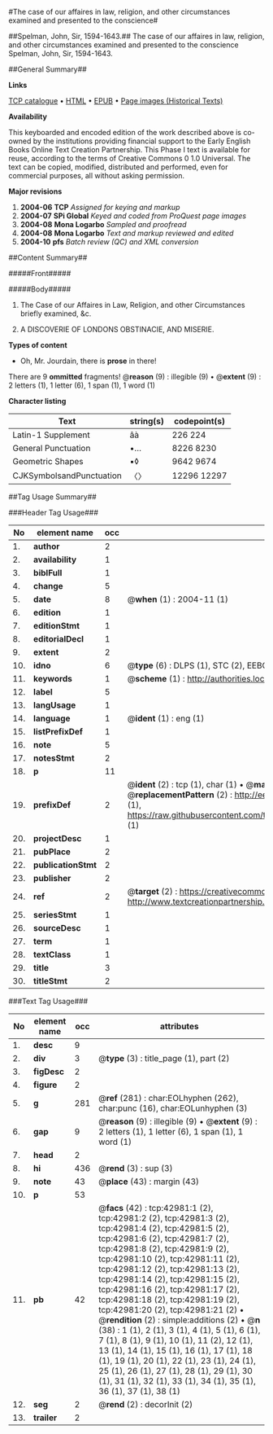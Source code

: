 #The case of our affaires in law, religion, and other circumstances examined and presented to the conscience#

##Spelman, John, Sir, 1594-1643.##
The case of our affaires in law, religion, and other circumstances examined and presented to the conscience
Spelman, John, Sir, 1594-1643.

##General Summary##

**Links**

[TCP catalogue](http://www.ota.ox.ac.uk/tcp/)  • 
[HTML](http://tei.it.ox.ac.uk/tcp/Texts-HTML/free/A61/A61098.html)  • 
[EPUB](http://tei.it.ox.ac.uk/tcp/Texts-EPUB/free/A61/A61098.epub) • 
[Page images (Historical Texts)](https://data.historicaltexts.jisc.ac.uk/view?pubId=eebo-09402855e&pageId=eebo-09402855e-42981-1)

**Availability**

This keyboarded and encoded edition of the
	       work described above is co-owned by the institutions
	       providing financial support to the Early English Books
	       Online Text Creation Partnership. This Phase I text is
	       available for reuse, according to the terms of Creative
	       Commons 0 1.0 Universal. The text can be copied,
	       modified, distributed and performed, even for
	       commercial purposes, all without asking permission.

**Major revisions**

1. __2004-06__ __TCP__ *Assigned for keying and markup*
1. __2004-07__ __SPi Global__ *Keyed and coded from ProQuest page images*
1. __2004-08__ __Mona Logarbo__ *Sampled and proofread*
1. __2004-08__ __Mona Logarbo__ *Text and markup reviewed and edited*
1. __2004-10__ __pfs__ *Batch review (QC) and XML conversion*

##Content Summary##

#####Front#####

#####Body#####

1. The Case of our Affaires in Law, Religion, and other Circumstances briefly examined, &c.

1. A DISCOVERIE OF LONDONS OBSTINACIE, AND MISERIE.

**Types of content**

  * Oh, Mr. Jourdain, there is **prose** in there!

There are 9 **ommitted** fragments! 
 @__reason__ (9) : illegible (9)  •  @__extent__ (9) : 2 letters (1), 1 letter (6), 1 span (1), 1 word (1)

**Character listing**


|Text|string(s)|codepoint(s)|
|---|---|---|
|Latin-1 Supplement|âà|226 224|
|General Punctuation|•…|8226 8230|
|Geometric Shapes|▪◊|9642 9674|
|CJKSymbolsandPunctuation|〈〉|12296 12297|

##Tag Usage Summary##

###Header Tag Usage###

|No|element name|occ|attributes|
|---|---|---|---|
|1.|__author__|2||
|2.|__availability__|1||
|3.|__biblFull__|1||
|4.|__change__|5||
|5.|__date__|8| @__when__ (1) : 2004-11 (1)|
|6.|__edition__|1||
|7.|__editionStmt__|1||
|8.|__editorialDecl__|1||
|9.|__extent__|2||
|10.|__idno__|6| @__type__ (6) : DLPS (1), STC (2), EEBO-CITATION (1), OCLC (1), VID (1)|
|11.|__keywords__|1| @__scheme__ (1) : http://authorities.loc.gov/ (1)|
|12.|__label__|5||
|13.|__langUsage__|1||
|14.|__language__|1| @__ident__ (1) : eng (1)|
|15.|__listPrefixDef__|1||
|16.|__note__|5||
|17.|__notesStmt__|2||
|18.|__p__|11||
|19.|__prefixDef__|2| @__ident__ (2) : tcp (1), char (1)  •  @__matchPattern__ (2) : ([0-9\-]+):([0-9IVX]+) (1), (.+) (1)  •  @__replacementPattern__ (2) : http://eebo.chadwyck.com/downloadtiff?vid=$1&page=$2 (1), https://raw.githubusercontent.com/textcreationpartnership/Texts/master/tcpchars.xml#$1 (1)|
|20.|__projectDesc__|1||
|21.|__pubPlace__|2||
|22.|__publicationStmt__|2||
|23.|__publisher__|2||
|24.|__ref__|2| @__target__ (2) : https://creativecommons.org/publicdomain/zero/1.0/ (1), http://www.textcreationpartnership.org/docs/. (1)|
|25.|__seriesStmt__|1||
|26.|__sourceDesc__|1||
|27.|__term__|1||
|28.|__textClass__|1||
|29.|__title__|3||
|30.|__titleStmt__|2||


###Text Tag Usage###

|No|element name|occ|attributes|
|---|---|---|---|
|1.|__desc__|9||
|2.|__div__|3| @__type__ (3) : title_page (1), part (2)|
|3.|__figDesc__|2||
|4.|__figure__|2||
|5.|__g__|281| @__ref__ (281) : char:EOLhyphen (262), char:punc (16), char:EOLunhyphen (3)|
|6.|__gap__|9| @__reason__ (9) : illegible (9)  •  @__extent__ (9) : 2 letters (1), 1 letter (6), 1 span (1), 1 word (1)|
|7.|__head__|2||
|8.|__hi__|436| @__rend__ (3) : sup (3)|
|9.|__note__|43| @__place__ (43) : margin (43)|
|10.|__p__|53||
|11.|__pb__|42| @__facs__ (42) : tcp:42981:1 (2), tcp:42981:2 (2), tcp:42981:3 (2), tcp:42981:4 (2), tcp:42981:5 (2), tcp:42981:6 (2), tcp:42981:7 (2), tcp:42981:8 (2), tcp:42981:9 (2), tcp:42981:10 (2), tcp:42981:11 (2), tcp:42981:12 (2), tcp:42981:13 (2), tcp:42981:14 (2), tcp:42981:15 (2), tcp:42981:16 (2), tcp:42981:17 (2), tcp:42981:18 (2), tcp:42981:19 (2), tcp:42981:20 (2), tcp:42981:21 (2)  •  @__rendition__ (2) : simple:additions (2)  •  @__n__ (38) : 1 (1), 2 (1), 3 (1), 4 (1), 5 (1), 6 (1), 7 (1), 8 (1), 9 (1), 10 (1), 11 (2), 12 (1), 13 (1), 14 (1), 15 (1), 16 (1), 17 (1), 18 (1), 19 (1), 20 (1), 22 (1), 23 (1), 24 (1), 25 (1), 26 (1), 27 (1), 28 (1), 29 (1), 30 (1), 31 (1), 32 (1), 33 (1), 34 (1), 35 (1), 36 (1), 37 (1), 38 (1)|
|12.|__seg__|2| @__rend__ (2) : decorInit (2)|
|13.|__trailer__|2||
